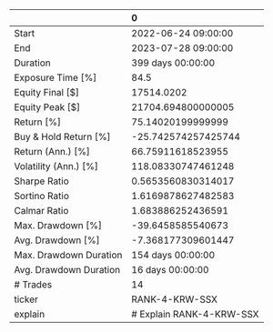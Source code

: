 |                        | 0                        |
|:-----------------------|:-------------------------|
| Start                  | 2022-06-24 09:00:00      |
| End                    | 2023-07-28 09:00:00      |
| Duration               | 399 days 00:00:00        |
| Exposure Time [%]      | 84.5                     |
| Equity Final [$]       | 17514.0202               |
| Equity Peak [$]        | 21704.694800000005       |
| Return [%]             | 75.14020199999999        |
| Buy & Hold Return [%]  | -25.742574257425744      |
| Return (Ann.) [%]      | 66.75911618523955        |
| Volatility (Ann.) [%]  | 118.08330747461248       |
| Sharpe Ratio           | 0.5653560830314017       |
| Sortino Ratio          | 1.6169878627482583       |
| Calmar Ratio           | 1.683886252436591        |
| Max. Drawdown [%]      | -39.6458585540673        |
| Avg. Drawdown [%]      | -7.368177309601447       |
| Max. Drawdown Duration | 154 days 00:00:00        |
| Avg. Drawdown Duration | 16 days 00:00:00         |
| # Trades               | 14                       |
| ticker                 | RANK-4-KRW-SSX           |
| explain                | # Explain RANK-4-KRW-SSX |